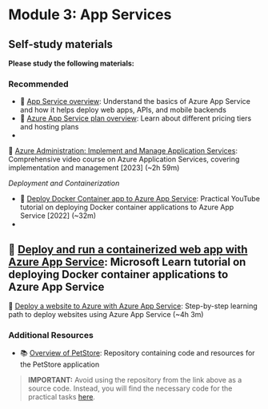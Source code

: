 # Module 3: App Services

## Self-study materials

**Please study the following materials:**

### Recommended

- 📄 [App Service overview](https://learn.microsoft.com/en-us/azure/app-service/overview): Understand the basics of Azure App Service and how it helps deploy web apps, APIs, and mobile backends
- 📄 [Azure App Service plan overview](https://learn.microsoft.com/en-us/azure/app-service/overview-hosting-plans): Learn about different pricing tiers and hosting plans
-
🎥 [Azure Administration: Implement and Manage Application Services](https://www.linkedin.com/learning/azure-administration-implement-and-manage-application-services-21716665):
Comprehensive video course on Azure Application Services, covering implementation and management [2023] (~2h 59m)

*Deployment and Containerization*

- 🎥 [Deploy Docker Container app to Azure App Service](https://www.youtube.com/watch?v=voieMVB3OzY): Practical YouTube
  tutorial on deploying Docker container applications to Azure App Service [2022] (~32m)
-
📄 [Deploy and run a containerized web app with Azure App Service](https://learn.microsoft.com/en-us/training/modules/deploy-run-container-app-service/):
Microsoft Learn tutorial on deploying Docker container applications to Azure App Service
-
📄 [Deploy a website to Azure with Azure App Service](https://learn.microsoft.com/en-us/training/paths/deploy-a-website-with-azure-app-service/):
Step-by-step learning path to deploy websites using Azure App Service (~4h 3m)

### Additional Resources

- 📚 [Overview of PetStore](https://github.com/chtrembl/azure-cloud/tree/main/petstore): Repository containing code and resources for the PetStore application

>**IMPORTANT:** Avoid using the repository from the link above as a source code. Instead, you will find the necessary code for the practical tasks [here](../../../petstore).
